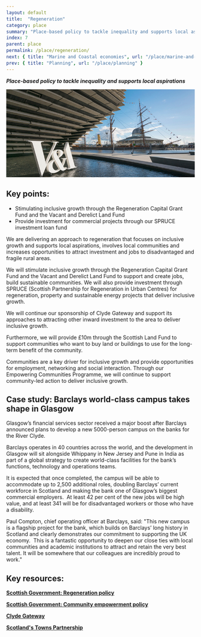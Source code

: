 ```yaml
---
layout: default
title:  "Regeneration"
category: place
summary: "Place-based policy to tackle inequality and supports local aspirations"
index: 7
parent: place
permalink: /place/regeneration/
next: { title: "Marine and Coastal economies", url: "/place/marine-and-coastal/" }
prev: { title: "Planning", url: "/place/planning" }
---
```

***Place-based policy to tackle inequality and supports local aspirations***

![A photograph of the waterfront at Dundee including part of the V&A building and sign](/assets/images/pageimages/Place.32.jpg)

## Key points:

* Stimulating inclusive growth through the Regeneration Capital Grant Fund and the Vacant and Derelict Land Fund
* Provide investment for commercial projects through our SPRUCE investment loan fund

We are delivering an approach to regeneration that focuses on inclusive growth and supports local aspirations, involves local communities and increases opportunities to attract investment and jobs to disadvantaged and fragile rural areas.

We will stimulate inclusive growth through the Regeneration Capital Grant Fund and the Vacant and Derelict Land Fund to support and create jobs, build sustainable communities.
We will also provide investment through SPRUCE (Scottish Partnership for Regeneration in Urban Centres) for regeneration, property and sustainable energy projects that deliver inclusive growth.

We will continue our sponsorship of Clyde Gateway and support its approaches to attracting other inward investment to the area to deliver inclusive growth.

Furthermore, we will provide £10m through the Scottish Land Fund to support communities who want to buy land or buildings to use for the long-term benefit of the community.

Communities are a key driver for inclusive growth and provide opportunities for employment, networking and social interaction.  Through our Empowering Communities Programme, we will continue to support community-led action to deliver inclusive growth.

<div class="case-study" markdown="1">

<h2><span class="visually-hidden">Case study:</span> Barclays world-class campus takes shape in Glasgow</h2>

Glasgow’s financial services sector received a major boost after Barclays announced plans to develop a new 5000-person campus on the banks for the River Clyde.

Barclays operates in 40 countries across the world, and the development in Glasgow will sit alongside Whippany in New Jersey and Pune in India as part of a global strategy to create world-class facilities for the bank’s functions, technology and operations teams.

It is expected that once completed, the campus will be able to accommodate up to 2,500 additional roles, doubling Barclays’ current workforce in Scotland and making the bank one of Glasgow’s biggest commercial employers.  At least 42 per cent of the new jobs will be high value, and at least 341 will be for disadvantaged workers or those who have a disability. 

Paul Compton, chief operating officer at Barclays, said: "This new campus is a flagship project for the bank, which builds on Barclays’ long history in Scotland and clearly demonstrates our commitment to supporting the UK economy.  This is a fantastic opportunity to deepen our close ties with local communities and academic institutions to attract and retain the very best talent. It will be somewhere that our colleagues are incredibly proud to work."
</div>

## Key resources:

**[Scottish Government: Regeneration policy](https://www.gov.scot/policies/regeneration/)**

**[Scottish Government: Community empowerment policy](https://www.gov.scot/policies/community-empowerment/)**

**[Clyde Gateway](http://www.clydegateway.com/)**

**[Scotland's Towns Partnership](https://www.scotlandstowns.org/)**

